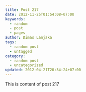 ```yaml
---
title: Post 217
date: 2012-11-25T01:54:08+07:00
keywords:
  - random
  - post
  - pages
author: Dimas Lanjaka
tags:
  - random post
  - untagged
category:
  - random post
  - uncategorized
updated: 2012-04-21T20:34:24+07:00
---
```

This is content of post 217